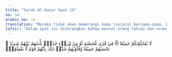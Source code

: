 ```yaml
---
title: "Surah Al-Hasyr Ayat 14"
no: 14
arabic_no: ١٤
translation: "Mereka tidak akan memerangi kamu (secara) bersama-sama, kecuali di negeri-negeri yang berbenteng atau di balik tembok. Permusuhan antara sesama mereka sangat hebat. Kamu kira mereka itu bersatu padahal hati mereka terpecah belah. Yang demikian itu karena mereka orang-orang yang tidak mengerti. "
tafsir: "Dalam ayat ini diterangkan bahwa mental orang Yahudi dan orang munafik itu telah jatuh sedemikian rupa. Seandainya orang-orang munafik menepati janji mereka dan berperang bersama orang Yahudi Bani Nadhir menghadapi kaum Muslimin, mereka pun tidak akan mampu menghadapinya, karena dalam hati mereka telah timbul rasa takut dan gentar terhadap kaum Muslimin. Seandainya mereka berperang juga, mereka hanya berperang di balik benteng-benteng yang kokoh yang telah mereka buat, di balik tembok rumah-rumah mereka, tidak berani keluar berhadapan dengan kaum Muslimin.\n\nPada akhir ayat ini diterangkan sebab lain yang menyebabkan mereka takut berperang menghadapi kaum Muslimin, yaitu di antara mereka sendiri terjadi pertentangan dan permusuhan yang hebat, tak ada persatuan di antara mereka.\n\nAyat ini mengisyaratkan kepada kaum Muslimin bahwa persatuan dan kesatuan itu merupakan syarat untuk mencapai kemenangan. Betapa pun kuatnya persenjataan, perlengkapan, dan kesatuan tentara, tidak akan ada artinya apabila mereka tidak bersatu dan tidak yakin akan tercapainya cita-cita mereka. Karena bangsa atau umat yang bersatu meskipun dengan perlengkapan yang memadai akan dapat mencapai segala yang mereka cita-citakan. Ketentuan ini berlaku bagi seluruh umat manusia di mana pun mereka berada.\n\nSehubungan dengan perlu adanya keyakinan yang kuat, persatuan, dan kesatuan dalam menghadapi apa pun, Allah berfirman:\n\nWahai orang-orang yang beriman! Apabila kamu bertemu pasukan (musuh), maka berteguh hatilah dan sebutlah (nama) Allah banyak-banyak (berzikir dan berdoa) agar kamu beruntung. Dan taatilah Allah dan Rasul-Nya dan janganlah kamu berselisih, yang menyebabkan kamu menjadi gentar dan kekuatanmu hilang dan bersabarlah. Sungguh, Allah beserta orang-orang sabar. (al-Anfal/8: 45-46)\n\nJika tertanam pada suatu bangsa iman yang kuat dan persatuan yang kokoh dan kesatuan tentara yang tak terpecahkan, niscaya mereka akan sanggup menghadapi segala macam kesukaran menghadapi musuh-musuh yang akan memerangi mereka. Allah berfirman:\n\nMereka yang meyakini bahwa mereka akan menemui Allah berkata, \"Betapa banyak kelompok kecil mengalahkan kelompok besar dengan izin Allah.\" Dan Allah beserta orang-orang yang sabar. (al-Baqarah/2: 249)\n\nSementara itu, Allah mengingatkan kaum Muslimin agar jangan sekali-kali terpengaruh oleh sesuatu yang kelihatannya baik seperti hubungan orang-orang munafik dengan Bani Nadhir , mereka seakan-akan bersatu-padu menghadapi kaum Muslimin, padahal di antara mereka terdapat pertentangan dan permusuhan."
---
```

لَا يُقَاتِلُوْنَكُمْ جَمِيْعًا اِلَّا فِيْ قُرًى مُّحَصَّنَةٍ اَوْ مِنْ وَّرَاۤءِ جُدُرٍۗ بَأْسُهُمْ بَيْنَهُمْ شَدِيْدٌ ۗ تَحْسَبُهُمْ جَمِيْعًا وَّقُلُوْبُهُمْ شَتّٰىۗ ذٰلِكَ بِاَنَّهُمْ قَوْمٌ لَّا يَعْقِلُوْنَۚ 